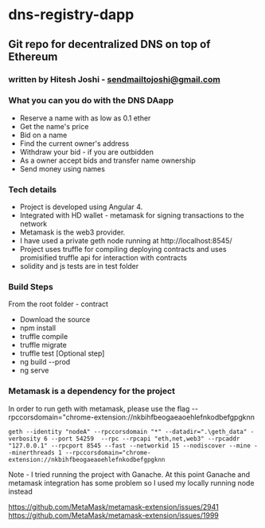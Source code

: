 # dns-registry-dapp

## Git repo for decentralized DNS on top of Ethereum 


###  written by Hitesh Joshi - sendmailtojoshi@gmail.com

### What you can you do with the DNS DAapp

- Reserve a name with as low as 0.1 ether 
- Get the name's price
- Bid on a name
- Find the current owner's address
- Withdraw your bid - if you are outbidden
- As a owner accept bids and transfer name ownership
- Send money using names  

### Tech details
- Project is developed using Angular 4.
- Integrated with HD wallet - metamask for signing transactions to the network
- Metamask is the web3 provider.
- I have used a private geth node running at http://localhost:8545/
- Project uses truffle for compiling deploying contracts and uses promisified truffle api for interaction with contracts
- solidity and js tests are in test folder 

### Build Steps
From the root folder - contract
- Download the source
- npm install
- truffle compile
- truffle migrate
- truffle test [Optional step]
- ng build --prod
- ng serve


### Metamask is a dependency for the project

In order to run geth with metamask, please use the flag
--rpccorsdomain="chrome-extension://nkbihfbeogaeaoehlefnkodbefgpgknn 

```
geth --identity "nodeA" --rpccorsdomain "*" --datadir=".\geth_data" -verbosity 6 --port 54259  --rpc --rpcapi "eth,net,web3" --rpcaddr "127.0.0.1" --rpcport 8545 --fast --networkid 15 --nodiscover --mine --minerthreads 1 --rpccorsdomain="chrome-extension://nkbihfbeogaeaoehlefnkodbefgpgknn 
```

Note - I tried running the project with Ganache. At this point Ganache and metamask integration has some problem so I used my locally running node instead

https://github.com/MetaMask/metamask-extension/issues/2941
https://github.com/MetaMask/metamask-extension/issues/1999
